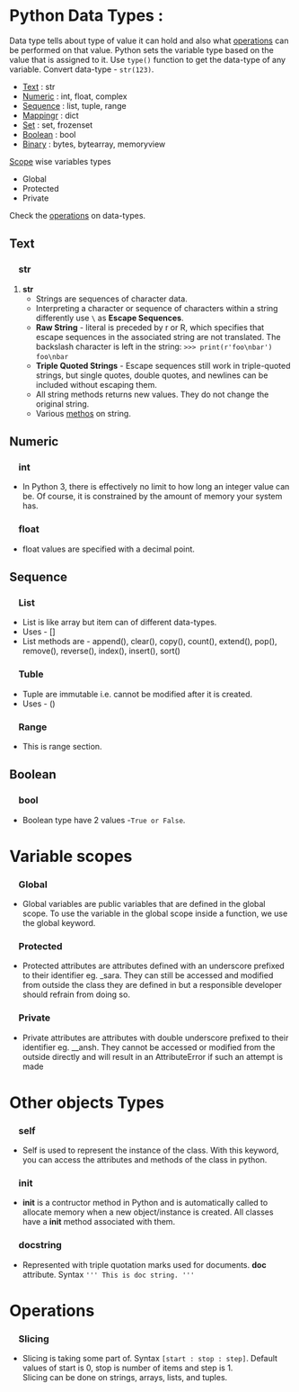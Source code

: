 # Python Data Types :

Data type tells about type of value it can hold and also what [operations](#operations) can be performed on that value.
Python sets the variable type based on the value that is assigned to it.
Use ```type()``` function to get the data-type of any variable.
Convert data-type - ```str(123)```.

- [Text](#text)    : str
- [Numeric](#numeric)    : int, float, complex
- [Sequence](#sequence)    : list, tuple, range
- [Mappingr](#mapping)    : dict
- [Set](#set)    : set, frozenset
- [Boolean](#boolean)    : bool
- [Binary](#binary)    : bytes, bytearray, memoryview

[Scope](#variable-scopes) wise variables types
- Global
- Protected
- Private

Check the [operations](#operations) on data-types.

## Text
### &emsp;str
1.  **str**
    - Strings are sequences of character data.
    - Interpreting a character or sequence of characters within a string differently use ```\``` as **Escape Sequences**.
    - **Raw String** - literal is preceded by r or R, which specifies that escape sequences in the associated string are not translated. The backslash character is left in the string:
    `>>> print(r'foo\nbar')`  
    `foo\nbar`
    - **Triple Quoted Strings** - Escape sequences still work in triple-quoted strings, but single quotes, double quotes, and newlines can be included without escaping them.
    -  All string methods returns new values. They do not change the original string.
    -  Various [methos](https://www.w3schools.com/python/python_ref_string.asp) on string.

## Numeric
### &emsp;int
- In Python 3, there is effectively no limit to how long an integer value can be. Of course, it is constrained by the amount of memory your system has.

### &emsp;float
- float values are specified with a decimal point.


## Sequence
### &emsp;List
- List is like array but item can of different data-types.
- Uses - []
- List methods are - append(), clear(), copy(), count(), extend(), pop(), remove(), reverse(), index(), insert(), sort()

### &emsp;Tuble
- Tuple are immutable i.e. cannot be modified after it is created.
- Uses - ()
    
### &emsp;Range
- This is range section.

## Boolean
### &emsp;bool
- Boolean type have 2 values -```True or False```.

# Variable scopes
### &emsp;Global
- Global variables are public variables that are defined in the global scope. To use the variable in the global scope inside a function, we use the global keyword.

### &emsp;Protected
- Protected attributes are attributes defined with an underscore prefixed to their identifier eg. \_sara. They can still be accessed and modified from outside the class they are defined in but a responsible developer should refrain from doing so.

### &emsp;Private
- Private attributes are attributes with double underscore prefixed to their identifier eg. \_\_ansh. They cannot be accessed or modified from the outside directly and will result in an AttributeError if such an attempt is made

# Other objects Types

### &emsp;self
- Self is used to represent the instance of the class. With this keyword, you can access the attributes and methods of the class in python.

### &emsp;__init__
- __init__ is a contructor method in Python and is automatically called to allocate memory when a new object/instance is created. All classes have a __init__ method associated with them.

### &emsp;docstring
- Represented with triple quotation marks used for documents. __doc__ attribute.
Syntax ``` ''' This is doc string. '''  ```

# Operations

### &emsp;Slicing
- Slicing is taking some part of. Syntax ``` [start : stop : step] ```. Default values of start is 0, stop is number of items and step is 1.  
Slicing can be done on strings, arrays, lists, and tuples.
